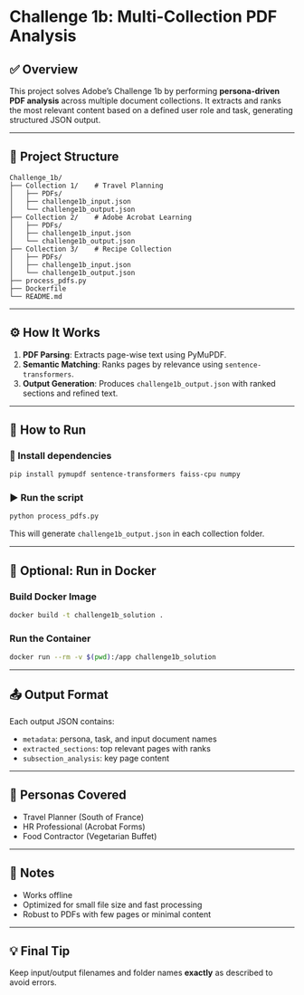# Challenge 1b: Multi-Collection PDF Analysis

## ✅ Overview
This project solves Adobe’s Challenge 1b by performing **persona-driven PDF analysis** across multiple document collections. It extracts and ranks the most relevant content based on a defined user role and task, generating structured JSON output.

---

## 📁 Project Structure

```
Challenge_1b/
├── Collection 1/    # Travel Planning
│   ├── PDFs/
│   ├── challenge1b_input.json
│   └── challenge1b_output.json
├── Collection 2/    # Adobe Acrobat Learning
│   ├── PDFs/
│   ├── challenge1b_input.json
│   └── challenge1b_output.json
├── Collection 3/    # Recipe Collection
│   ├── PDFs/
│   ├── challenge1b_input.json
│   └── challenge1b_output.json
├── process_pdfs.py
├── Dockerfile
└── README.md
```

---

## ⚙️ How It Works

1. **PDF Parsing**: Extracts page-wise text using PyMuPDF.
2. **Semantic Matching**: Ranks pages by relevance using `sentence-transformers`.
3. **Output Generation**: Produces `challenge1b_output.json` with ranked sections and refined text.

---

## 🚀 How to Run

### 🔧 Install dependencies

```bash
pip install pymupdf sentence-transformers faiss-cpu numpy
```

### ▶️ Run the script

```bash
python process_pdfs.py
```

This will generate `challenge1b_output.json` in each collection folder.

---

## 🐳 Optional: Run in Docker

### Build Docker Image
```bash
docker build -t challenge1b_solution .
```

### Run the Container
```bash
docker run --rm -v $(pwd):/app challenge1b_solution
```

---

## 📤 Output Format

Each output JSON contains:
- `metadata`: persona, task, and input document names
- `extracted_sections`: top relevant pages with ranks
- `subsection_analysis`: key page content

---

## 👤 Personas Covered
- Travel Planner (South of France)
- HR Professional (Acrobat Forms)
- Food Contractor (Vegetarian Buffet)

---

## 📌 Notes
- Works offline
- Optimized for small file size and fast processing
- Robust to PDFs with few pages or minimal content

---

## 💡 Final Tip
Keep input/output filenames and folder names **exactly** as described to avoid errors.